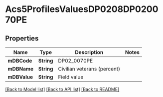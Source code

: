# Acs5ProfilesValuesDP0208DP020070PE

## Properties
Name | Type | Description | Notes
------------ | ------------- | ------------- | -------------
**mDBCode** | **String** | DP02_0070PE | 
**mDBName** | **String** | Civilian veterans (percent) | 
**mDBValue** | **String** | Field value | 

[[Back to Model list]](../README.md#documentation-for-models) [[Back to API list]](../README.md#documentation-for-api-endpoints) [[Back to README]](../README.md)


